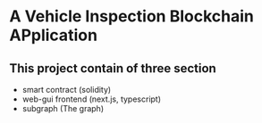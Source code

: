 # A Vehicle Inspection Blockchain APplication

## This project contain of three section
- smart contract (solidity)
- web-gui frontend (next.js, typescript)
- subgraph (The graph)
